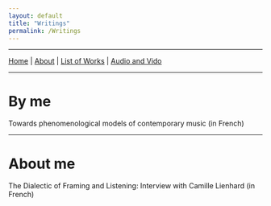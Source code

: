 ```yaml
---
layout: default
title: "Writings"
permalink: /Writings
---
```


***

[Home](/) | [About](/about)  |  [List of Works](/list-of-works) | [Audio and Vido](audio-and-video)

***

# By me

Towards phenomenological models of contemporary music (in French)

***

# About me

The Dialectic of Framing and Listening: Interview with Camille Lienhard (in French)
